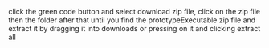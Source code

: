 click the green code button and select download zip file, click on the zip file then the folder after that until you find the prototypeExecutable zip file and extract it by dragging it into downloads or pressing on it and clicking extract all
